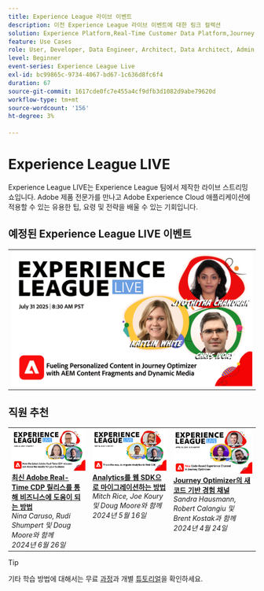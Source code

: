```yaml
---
title: Experience League 라이브 이벤트
description: 이전 Experience League 라이브 이벤트에 대한 링크 컬렉션
solution: Experience Platform,Real-Time Customer Data Platform,Journey Optimizer,Experience Manager,Target,Audience Manager,Analytics
feature: Use Cases
role: User, Developer, Data Engineer, Architect, Data Architect, Admin, Leader
level: Beginner
event-series: Experience League Live
exl-id: bc99865c-9734-4067-bd67-1c636d8fc6f4
duration: 67
source-git-commit: 1617cde0fc7e455a4cf9dfb3d1082d9abe79620d
workflow-type: tm+mt
source-wordcount: '156'
ht-degree: 3%

---
```


# Experience League LIVE

Experience League LIVE는 Experience League 팀에서 제작한 라이브 스트리밍 쇼입니다.  Adobe 제품 전문가를 만나고 Adobe Experience Cloud 애플리케이션에 적용할 수 있는 유용한 팁, 요령 및 전략을 배울 수 있는 기회입니다.

<div id="upcoming-events">

## 예정된 Experience League LIVE 이벤트

<table>
    <tr>
        <td style="vertical-align: top;"><a href="episodes/exl-live-episode-07-31-25.md">
              <img alt="Experience League 라이브 7월 31일" src="episodes/assets/WebBanner-31July2025.png">
            </a>
            </div>
        </td>
    </tr>

</table>

</div>


<div id="recs-overview-body-1"></div>
<div id="recs-overview-body-2"></div>
<div id="recs-overview-body-3"></div>
<div id="recs-overview-body-4"></div>
<div id="recs-overview-body-5"></div>
<div id="recs-overview-body-6"></div>

<div id="past-events">


</div>

## 직원 추천

<table style="max-width: 1214px;">

<tr>
  <td style="vertical-align: top;"><a href="episodes/exl-live-episode-06-26-24.md">
      <img alt="Experience League LIVE 4월 21일" src="episodes/assets/WebBanner-June26-2024.jpg">
    </a>
    <div>
      <a href="episodes/exl-live-episode-06-26-24.md">
        <strong>최신 Adobe Real-Time CDP 릴리스를 통해 비즈니스에 도움이 되는 방법</strong>
      </a>
      <br/><em>Nina Caruso, Rudi Shumpert 및 Doug Moore와 함께</em>
      <br/><em>2024년 6월 26일</em>
    </div>
  </td>

<td style="vertical-align: top;">
    <a href="episodes/exl-live-episode-05-16-24.md">
      <img alt="Experience League LIVE ep8" src="episodes/assets/WebBanner-May16-2024.jpg">
    </a>
    <div>
      <a href="episodes/exl-live-episode-05-16-24.md"><strong>Analytics를 웹 SDK으로 마이그레이션하는 방법</strong></a>
      <br/><em>Mitch Rice, Joe Koury 및 Doug Moore와 함께</em>
      <br/><em>2024년 5월 16일</em>
    </div>
  </td>

<td style="vertical-align: top;">
    <a href="episodes/exl-live-episode-05-26-22.md">
      <img alt="Experience League 라이브 5월 26일" src="episodes/assets/WebBanner-Apr24-2024.jpg">
    </a>
    <div>
      <a href="episodes/exl-live-episode-04-24-24.md">
        <strong>Journey Optimizer의 새 코드 기반 경험 채널</strong>
      </a>
      <br/><em>Sandra Hausmann, Robert Calangiu 및 Brent Kostak과 함께</em>
      <br/><em>2024년 4월 24일</em>
    </div>
  </td>
  </tr>

</table>


>[!TIP]
>
>기타 학습 방법에 대해서는 무료 [과정](https://experienceleague.adobe.com/ko#dashboard/learning)과 개별 [튜토리얼](https://experienceleague.adobe.com/docs/home-tutorials.html?lang=ko)을 확인하세요.

